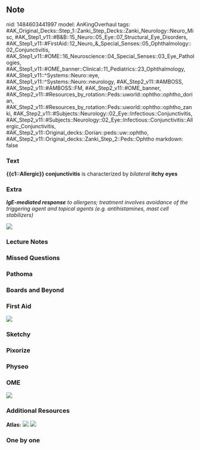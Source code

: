 ## Note
nid: 1484603441997
model: AnKingOverhaul
tags: #AK_Original_Decks::Step_1::Zanki_Step_Decks::Zanki_Neurology::Neuro_Misc, #AK_Step1_v11::#B&B::15_Neuro::05_Eye::07_Structural_Eye_Disorders, #AK_Step1_v11::#FirstAid::12_Neuro_&_Special_Senses::05_Ophthalmology::02_Conjunctivitis, #AK_Step1_v11::#OME::16_Neuroscience::04_Special_Senses::03_Eye_Pathologies, #AK_Step1_v11::#OME_banner::Clinical::11_Pediatrics::23_Ophthalmology, #AK_Step1_v11::^Systems::Neuro::eye, #AK_Step1_v11::^Systems::Neuro::neurology, #AK_Step2_v11::#AMBOSS, #AK_Step2_v11::#AMBOSS::FM, #AK_Step2_v11::#OME_banner, #AK_Step2_v11::#Resources_by_rotation::Peds::uworld::ophtho::ophtho_dorian, #AK_Step2_v11::#Resources_by_rotation::Peds::uworld::ophtho::ophtho_zanki, #AK_Step2_v11::#Subjects::Neurology::02_Eye::Infectious::Conjunctivitis, #AK_Step2_v11::#Subjects::Neurology::02_Eye::Infectious::Conjunctivitis::Allergic_Conjunctivitis, #AK_Step2_v11::Original_decks::Dorian::peds::uw::ophtho, #AK_Step2_v11::Original_decks::Zanki_Step_2::Peds::Ophtho
markdown: false

### Text
<div>
  <b>{{c1::Allergic}} conjunctivitis</b> is characterized by
  <i>bilateral</i> <b>itchy eyes</b>
</div>

### Extra
<i><b>IgE-mediated response</b> to allergens; treatment involves
avoidance of the triggering agent and topical agents (e.g.
antihistamines, mast cell stabilizers)</i>
<div>
  <div>
    <i><img src="Conjunctivitis%20Differential.jpeg"></i>
  </div>
</div>

### Lecture Notes


### Missed Questions


### Pathoma


### Boards and Beyond


### First Aid
<img src="tmpvY7AkJ.png">

### Sketchy


### Pixorize


### Physeo


### OME
<div class="ome-widget">
  <a href=
  "https://onlinemeded.org/spa/pediatrics/ophthalmology/acquire?ref=anki">
  <img src="_OME_AnkiFlashcards_Lesson_6.png"></a>
</div>

### Additional Resources
<b>Atlas:</b> <img src="tmpV62ifa.png"> <img src="tmplZBnpg.png">

### One by one


